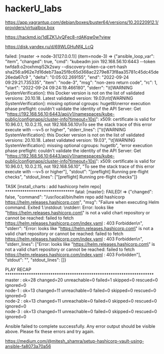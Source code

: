 # hackerU_labs

https://app.vagrantup.com/debian/boxes/buster64/versions/10.20220912.1/providers/virtualbox.box

https://hackmd.io/1dEZK1JyQFec8-rdAKgw0w?view

https://disk.yandex.ru/d/69WLGHuNf4_LcQ

failed: [master -> node-3(127.0.0.1)] (item=node-3) => {"ansible_loop_var": "item", "changed": true, "cmd": "kubeadm join 192.168.56.10:6443 --token twfda9.o2roxhmqi52k2swy     --discovery-token-ca-cert-hash sha256:a962e7d16deb73aa25f8c65d368ac2279e873f8aa35781c45dc45de26eda67c9 ", "delta": "0:05:02.269155", "end": "2022-09-24 09:29:21.735335", "item": "node-3", "msg": "non-zero return code", "rc": 1, "start": "2022-09-24 09:24:19.466180", "stderr": "\t[WARNING SystemVerification]: this Docker version is not on the list of validated versions: 20.10.18. Latest validated version: 19.03\n\t[WARNING SystemVerification]: missing optional cgroups: hugetlb\nerror execution phase preflight: couldn't validate the identity of the API Server: Get \"https://192.168.56.10:6443/api/v1/namespaces/kube-public/configmaps/cluster-info?timeout=10s\": x509: certificate is valid for 10.96.0.1, 10.0.2.15, not 192.168.56.10\nTo see the stack trace of this error execute with --v=5 or higher", "stderr_lines": ["\t[WARNING SystemVerification]: this Docker version is not on the list of validated versions: 20.10.18. Latest validated version: 19.03", "\t[WARNING SystemVerification]: missing optional cgroups: hugetlb", "error execution phase preflight: couldn't validate the identity of the API Server: Get \"https://192.168.56.10:6443/api/v1/namespaces/kube-public/configmaps/cluster-info?timeout=10s\": x509: certificate is valid for 10.96.0.1, 10.0.2.15, not 192.168.56.10", "To see the stack trace of this error execute with --v=5 or higher"], "stdout": "[preflight] Running pre-flight checks", "stdout_lines": ["[preflight] Running pre-flight checks"]}



TASK [install_charts : add hashicorp helm repo] ********************************
fatal: [master]: FAILED! => {"changed": false, "command": "/usr/local/bin/helm repo add hashicorp https://helm.releases.hashicorp.com", "msg": "Failure when executing Helm command. Exited 1.\nstdout: \nstderr: Error: looks like \"https://helm.releases.hashicorp.com\" is not a valid chart repository or cannot be reached: failed to fetch https://helm.releases.hashicorp.com/index.yaml : 403 Forbidden\n", "stderr": "Error: looks like \"https://helm.releases.hashicorp.com\" is not a valid chart repository or cannot be reached: failed to fetch https://helm.releases.hashicorp.com/index.yaml : 403 Forbidden\n", "stderr_lines": ["Error: looks like \"https://helm.releases.hashicorp.com\" is not a valid chart repository or cannot be reached: failed to fetch https://helm.releases.hashicorp.com/index.yaml : 403 Forbidden"], "stdout": "", "stdout_lines": []}

PLAY RECAP *********************************************************************
master                     : ok=28   changed=20   unreachable=0    failed=1    skipped=0    rescued=0    ignored=0   
node-1                     : ok=13   changed=11   unreachable=0    failed=0    skipped=0    rescued=0    ignored=0   
node-2                     : ok=13   changed=11   unreachable=0    failed=0    skipped=0    rescued=0    ignored=0   
node-3                     : ok=13   changed=11   unreachable=0    failed=0    skipped=0    rescued=0    ignored=0   

Ansible failed to complete successfully. Any error output should be
visible above. Please fix these errors and try again.


https://medium.com/@mitesh_shamra/setup-hashicorp-vault-using-ansible-fa8073a70a56
